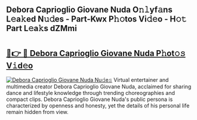 ## Debora Caprioglio Giovane Nuda O𝚗𝚕yf𝚊ns L𝚎a𝚔ed N𝚞𝚍es - Part-Kwx P𝚑𝚘tos Vi𝚍𝚎o - H𝚘𝚝 Part L𝚎a𝚔s dZMmi

# <h2><a href="http://kf36y4.oniu.top/?m=Debora+Caprioglio+Giovane+Nuda">🔗👉 🔴 Debora Caprioglio Giovane Nuda P𝚑ot𝚘𝚜 V𝚒d𝚎o</a></h2>

[![Debora Caprioglio Giovane Nuda Nu𝚍e𝚜](https://i.imgur.com/0qMVB7G.gif)](http://kf36y4.oniu.top/?m=Debora+Caprioglio+Giovane+Nuda)
Virtual entertainer and multimedia creator Debora Caprioglio Giovane Nuda, acclaimed for sharing dance and lifestyle knowledge through trending choreographies and compact clips. Debora Caprioglio Giovane Nuda's public persona is characterized by openness and honesty, yet the details of his personal life remain hidden from view.  
